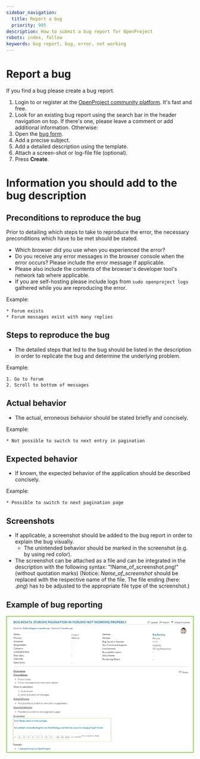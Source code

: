 ```yaml
---
sidebar_navigation:
  title: Report a bug
  priority: 995
description: How to submit a bug report for OpenProject
robots: index, follow
keywords: bug report, bug, error, not working
---
```

# Report a bug

If you find a bug please create a bug report.

1. Login to or register at the [OpenProject community platform](https://community.openproject.org/login). It's fast and free.
2. Look for an existing bug report using the search bar in the header navigation on top. If there's one, please leave a comment or add additional information. Otherwise:
3. Open the [bug form](https://community.openproject.org/projects/openproject/work_packages/new?type=1).
4. Add a precise subject.
5. Add a detailed description using the template.
6. Attach a screen-shot or log-file file (optional).
7. Press **Create**.


# Information you should add to the bug description

## Preconditions to reproduce the bug

Prior to detailing which steps to take to reproduce the error, the necessary preconditions which have to be met should be stated.
* Which browser did you use when you experienced the error?
* Do you receive any error messages in the browser console when the error occurs? Please include the error message if applicable.
* Please also include the contents of the browser's developer tool's network tab where applicable.
* If you are self-hosting please include logs from `sudo openproject logs` gathered while you are reproducing the error.

Example:

```
* Forum exists
* Forum messages exist with many replies
```

## Steps to reproduce the bug

* The detailed steps that led to the bug should be listed in the description in order to replicate the bug and determine the underlying problem.

Example:

```
1. Go to forum
2. Scroll to bottom of messages
```

## Actual behavior

* The actual, erroneous behavior should be stated briefly and concisely.

Example:

```
* Not possible to switch to next entry in pagination
```

## Expected behavior

* If known, the expected behavior of the application should be described concisely.

Example:

```
* Possible to switch to next pagination page
```

## Screenshots

* If applicable, a screenshot should be added to the bug report in order to explain the bug visually.
  * The unintended behavior should be marked in the screenshot (e.g. by using red color).
* The screenshot can be attached as a file and can be integrated in the description with the following syntax: "!Name_of_screenshot.png!" (without quotation marks)
(Notice: *Name_of_screenshot* should be replaced with the respective name of the file. The file ending (here: *.png*) has to be adjusted to the appropriate file type of the screenshot.)

## Example of bug reporting

![Report a bug: Bug example](Forum-bug1.png "Report a bug: Bug example")
